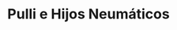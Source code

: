 ---
title: "Pulli e Hijos Neumáticos"
url: /ramos-mejia/pulli-e-hijos-neumaticos/
shop: neumáticos
---
